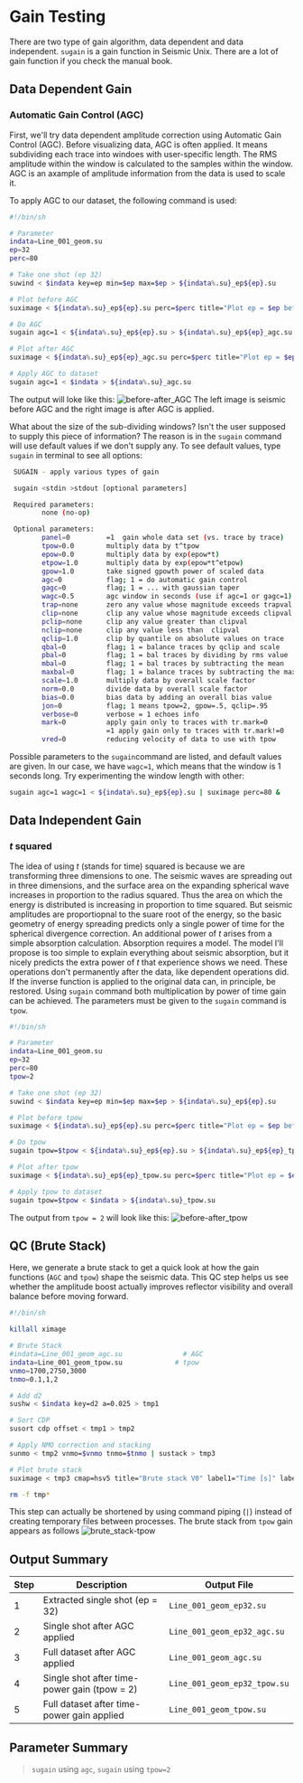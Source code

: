# Gain Testing
There are two type of gain algorithm, data dependent and data independent. `sugain` is a gain function in Seismic Unix. There are a lot of gain function if you check the manual book. 

## Data Dependent Gain
### Automatic Gain Control (AGC)
First, we'll try data dependent amplitude correction using Automatic Gain Control (AGC). Before visualizing data, AGC is often applied. It means subdividing each trace into windoes with user-specific length. The RMS amplitude within the window is calculated to the samples within the window. AGC is an axample of amplitude information from the data is used to scale it.

To apply AGC to our dataset, the following command is used:
```bash
#!/bin/sh

# Parameter
indata=Line_001_geom.su
ep=32
perc=80

# Take one shot (ep 32)
suwind < $indata key=ep min=$ep max=$ep > ${indata%.su}_ep${ep}.su

# Plot before AGC
suximage < ${indata%.su}_ep${ep}.su perc=$perc title="Plot ep = $ep before AGC" &

# Do AGC
sugain agc=1 < ${indata%.su}_ep${ep}.su > ${indata%.su}_ep${ep}_agc.su

# Plot after AGC
suximage < ${indata%.su}_ep${ep}_agc.su perc=$perc title="Plot ep = $ep after AGC" &

# Apply AGC to dataset
sugain agc=1 < $indata > ${indata%.su}_agc.su
```
The output will loke like this:
![before-after_AGC](../img/img_4.png)
The left image is seismic before AGC and the right image is after AGC is applied.

What about the size of the sub-dividing windows? Isn't the user supposed to supply this piece of information? The reason is in the `sugain` command will use default values if we don't supply any. To see default values, type `sugain` in terminal to see all options:

```bash
 SUGAIN - apply various types of gain

 sugain <stdin >stdout [optional parameters]

 Required parameters:
        none (no-op)

 Optional parameters:
        panel=0         =1  gain whole data set (vs. trace by trace)
        tpow=0.0        multiply data by t^tpow
        epow=0.0        multiply data by exp(epow*t)
        etpow=1.0       multiply data by exp(epow*t^etpow)
        gpow=1.0        take signed gpowth power of scaled data
        agc=0           flag; 1 = do automatic gain control
        gagc=0          flag; 1 = ... with gaussian taper
        wagc=0.5        agc window in seconds (use if agc=1 or gagc=1)
        trap=none       zero any value whose magnitude exceeds trapval
        clip=none       clip any value whose magnitude exceeds clipval
        pclip=none      clip any value greater than clipval
        nclip=none      clip any value less than  clipval
        qclip=1.0       clip by quantile on absolute values on trace
        qbal=0          flag; 1 = balance traces by qclip and scale
        pbal=0          flag; 1 = bal traces by dividing by rms value
        mbal=0          flag; 1 = bal traces by subtracting the mean
        maxbal=0        flag; 1 = balance traces by subtracting the max
        scale=1.0       multiply data by overall scale factor
        norm=0.0        divide data by overall scale factor
        bias=0.0        bias data by adding an overall bias value
        jon=0           flag; 1 means tpow=2, gpow=.5, qclip=.95
        verbose=0       verbose = 1 echoes info
        mark=0          apply gain only to traces with tr.mark=0
                        =1 apply gain only to traces with tr.mark!=0
        vred=0          reducing velocity of data to use with tpow
```

Possible parameters to the `sugain`command are listed, and default values are given. In our case, we have `wagc=1`, which means that the window is 1 seconds long. Try experimenting the window length with other:
```bash
sugain agc=1 wagc=1 < ${indata%.su}_ep${ep}.su | suximage perc=80 &
```

## Data Independent Gain
### $t$ squared
The idea of using $t$ (stands for time) squared is because we are transforming three dimensions to one. The seismic waves are spreading out in three dimensions, and the surface area on the expanding spherical wave increases in proportion to the radius squared. Thus the area on which the energy is distributed is increasing in proportion to time squared. But seismic amplitudes are proportiopnal to the suare root of the energy, so the basic geometry of energy spreading predicts only a single power of time for the spherical divergence correction. 
An additional power of $t$ arises from a simple absorption calculation. Absorption requires a model. The model I'll propose is too simple to explain everything about seismic absorption, but it nicely predicts the extra power of $t$ that experience shows we need.
These operations don't permanently after the data, like dependent operations did. If the inverse function is applied to the original data can, in principle, be restored. Using `sugain` command both multiplication by power of time gain can be achieved. The parameters must be given to the `sugain` command is `tpow`.

```bash
#!/bin/sh

# Parameter
indata=Line_001_geom.su
ep=32
perc=80
tpow=2

# Take one shot (ep 32)
suwind < $indata key=ep min=$ep max=$ep > ${indata%.su}_ep${ep}.su

# Plot before tpow
suximage < ${indata%.su}_ep${ep}.su perc=$perc title="Plot ep = $ep before tpow = $tpow" &

# Do tpow
sugain tpow=$tpow < ${indata%.su}_ep${ep}.su > ${indata%.su}_ep${ep}_tpow.su

# Plot after tpow
suximage < ${indata%.su}_ep${ep}_tpow.su perc=$perc title="Plot ep = $ep after tpow = $tpow" &

# Apply tpow to dataset
sugain tpow=$tpow < $indata > ${indata%.su}_tpow.su
```

The output from `tpow = 2` will look like this:
![before-after_tpow](../img/img_5.png)

## QC (Brute Stack)
Here, we generate a brute stack to get a quick look at how the gain functions (`AGC` and `tpow`) shape the seismic data. This QC step helps us see whether the amplitude boost actually improves reflector visibility and overall balance before moving forward.
```bash
#!/bin/sh

killall ximage

# Brute Stack
#indata=Line_001_geom_agc.su               # AGC
indata=Line_001_geom_tpow.su             # tpow
vnmo=1700,2750,3000
tnmo=0.1,1,2

# Add d2
sushw < $indata key=d2 a=0.025 > tmp1

# Sort CDP
susort cdp offset < tmp1 > tmp2

# Apply NMO correction and stacking
sunmo < tmp2 vnmo=$vnmo tnmo=$tnmo | sustack > tmp3

# Plot brute stack
suximage < tmp3 cmap=hsv5 title="Brute stack V0" label1="Time [s]" label2="Offset [km]" perc=90 &

rm -f tmp*
```

This step can actually be shortened by using command piping (`|`) instead of creating temporary files between processes. The brute stack from `tpow` gain appears as follows
![brute_stack-tpow](../img/img_7.png)

## Output Summary

| Step | Description                                  | Output File                  |
| ---- | -------------------------------------------- | ---------------------------- |
| 1    | Extracted single shot (ep = 32)              | `Line_001_geom_ep32.su`      |
| 2    | Single shot after AGC applied                | `Line_001_geom_ep32_agc.su`  |
| 3    | Full dataset after AGC applied               | `Line_001_geom_agc.su`       |
| 4    | Single shot after time-power gain (tpow = 2) | `Line_001_geom_ep32_tpow.su` |
| 5    | Full dataset after time-power gain applied   | `Line_001_geom_tpow.su`      |

## Parameter Summary
> `sugain` using `agc`, `sugain` using `tpow=2`